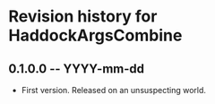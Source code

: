 # Revision history for HaddockArgsCombine

## 0.1.0.0 -- YYYY-mm-dd

* First version. Released on an unsuspecting world.
